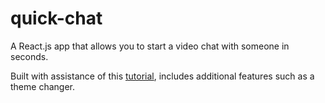 # quick-chat
A React.js app that allows you to start a video chat with someone in seconds.

Built with assistance of this [tutorial](https://www.youtube.com/watch?v=oxFr7we3LC8), includes additional features such as a theme changer.
